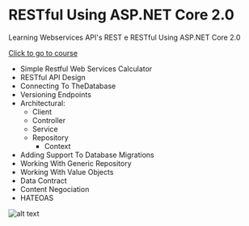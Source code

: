 # RESTful Using ASP.NET Core 2.0

Learning Webservices API's REST e RESTful Using ASP.NET Core 2.0

[Click to go to course](https://www.udemy.com/restful-apis-do-0-a-nuvem-com-aspnet-core-e-docker)

- Simple Restful Web Services Calculator
- RESTful API Design
- Connecting To TheDatabase
- Versioning Endpoints
- Architectural: 
	- Client 
	- Controller 
	- Service 
	- Repository 
		- Context
- Adding Support To Database Migrations		
- Working With Generic Repository
- Working With Value Objects
- Data Contract
- Content Negociation
- HATEOAS

![alt text](https://d32myzxfxyl12w.cloudfront.net/images/ckeditor_assets/pictures/275/content_rest_api_design.png)
